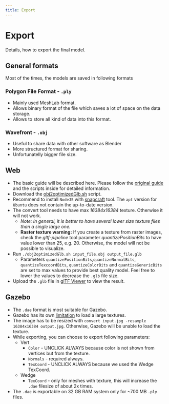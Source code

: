 ```yaml
---
title: Export
---
```


# Export
Details, how to export the final model.

## General formats
Most of the times, the models are saved in following formats

### Polygon File Format - `.ply`
* Mainly used MeshLab format.
* Allows binary format of the file which saves a lot of space on the data storage.
* Allows to store all kind of data into this format.

### Wavefront - `.obj`
* Useful to share data with other software as Blender
* More structured format for sharing.
* Unfortunatelly bigger file size.

## Web
* The basic guide will be described here. Please follow the [original guide](https://mrs.felk.cvut.cz/gitlab/bednaj14/meshlab/blob/master/modely_report.pdf) and the scripts inside for detailed information.
* Download the [obj2optimizedGlb.sh](https://mrs.felk.cvut.cz/gitlab/bednaj14/meshlab/blob/master/obj2optimizedGlb.sh) script.
* Recommend to install `NodeJS` with [snapcraft](https://snapcraft.io/node) tool. The `apt` version for `Ubuntu` does not contain the up-to-date version.
* The convert tool needs to have max *16384x16384* texture. Otherwise it will not work.
  * *Note: In general, it is better to have several lower size texture files than a single large one.*
  * **Raster texture warning:** If you create a texture from raster images, check the *gltf-pipeline* tool parameter *quantizePositionBits* to have value lower than 25, e.g. 20. Otherwise, the model will not be possible to visualize.
* Run `./obj2optimizedGlb.sh input_file.obj output_file.glb`
  * Parameters `quantizePositionBits`,`quantizeNormalBits`, `quantizeTexcoordBits`, `quantizeColorBits` and `quantizeGenericBits` are set to max values to provide best quality model. Feel free to lower the values to decrease the `.glb` file size.
* Upload the `.glb` file in [glTF Viewer](https://gltf-viewer.donmccurdy.com/) to view the result.

## Gazebo
* The `.dae` format is most suitable for Gazebo.
* Gazebo has its own [limitation](https://answers.gazebosim.org//question/1331/solved-jpeg-file-make-gazebo-die/) to load a large textures.
* The image has to be resized with `convert input.jpg -resample 16384x16384 output.jpg`. Otherwise, Gazebo will be unable to load the texture.
* While exporting, you can choose to export following parameters:
    * Vert
        * `Color` - UNCLICK ALWAYS because color is not shown from vertices but from the texture.
        * `Normals` - required always.
        * `TexCoord` - UNCLICK ALWAYS because we used the Wedge TexCoord.
    * Wedge
        - `TexCoord` - only for meshes with texture, this will increase the `.dae` filesize of about 2x times.
* The `.dae` is exportable on 32 GB RAM system only for ~700 MB `.ply` files.
